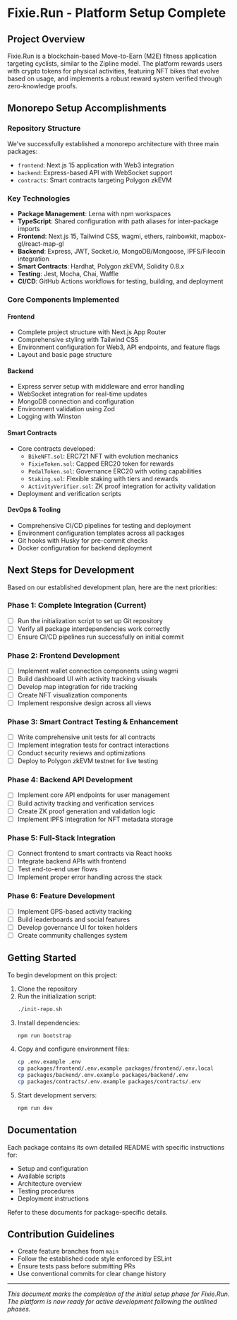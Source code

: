 # Fixie.Run - Platform Setup Complete

## Project Overview

Fixie.Run is a blockchain-based Move-to-Earn (M2E) fitness application targeting cyclists, similar to the Zipline model. The platform rewards users with crypto tokens for physical activities, featuring NFT bikes that evolve based on usage, and implements a robust reward system verified through zero-knowledge proofs.

## Monorepo Setup Accomplishments

### Repository Structure
We've successfully established a monorepo architecture with three main packages:
- `frontend`: Next.js 15 application with Web3 integration
- `backend`: Express-based API with WebSocket support
- `contracts`: Smart contracts targeting Polygon zkEVM

### Key Technologies
- **Package Management**: Lerna with npm workspaces
- **TypeScript**: Shared configuration with path aliases for inter-package imports
- **Frontend**: Next.js 15, Tailwind CSS, wagmi, ethers, rainbowkit, mapbox-gl/react-map-gl
- **Backend**: Express, JWT, Socket.io, MongoDB/Mongoose, IPFS/Filecoin integration
- **Smart Contracts**: Hardhat, Polygon zkEVM, Solidity 0.8.x
- **Testing**: Jest, Mocha, Chai, Waffle
- **CI/CD**: GitHub Actions workflows for testing, building, and deployment

### Core Components Implemented

#### Frontend
- Complete project structure with Next.js App Router
- Comprehensive styling with Tailwind CSS
- Environment configuration for Web3, API endpoints, and feature flags
- Layout and basic page structure

#### Backend
- Express server setup with middleware and error handling
- WebSocket integration for real-time updates
- MongoDB connection and configuration
- Environment validation using Zod
- Logging with Winston

#### Smart Contracts
- Core contracts developed:
  - `BikeNFT.sol`: ERC721 NFT with evolution mechanics
  - `FixieToken.sol`: Capped ERC20 token for rewards
  - `PedalToken.sol`: Governance ERC20 with voting capabilities
  - `Staking.sol`: Flexible staking with tiers and rewards
  - `ActivityVerifier.sol`: ZK proof integration for activity validation
- Deployment and verification scripts

#### DevOps & Tooling
- Comprehensive CI/CD pipelines for testing and deployment
- Environment configuration templates across all packages
- Git hooks with Husky for pre-commit checks
- Docker configuration for backend deployment

## Next Steps for Development

Based on our established development plan, here are the next priorities:

### Phase 1: Complete Integration (Current)
- [ ] Run the initialization script to set up Git repository
- [ ] Verify all package interdependencies work correctly
- [ ] Ensure CI/CD pipelines run successfully on initial commit

### Phase 2: Frontend Development
- [ ] Implement wallet connection components using wagmi
- [ ] Build dashboard UI with activity tracking visuals
- [ ] Develop map integration for ride tracking
- [ ] Create NFT visualization components
- [ ] Implement responsive design across all views

### Phase 3: Smart Contract Testing & Enhancement
- [ ] Write comprehensive unit tests for all contracts
- [ ] Implement integration tests for contract interactions
- [ ] Conduct security reviews and optimizations
- [ ] Deploy to Polygon zkEVM testnet for live testing

### Phase 4: Backend API Development
- [ ] Implement core API endpoints for user management
- [ ] Build activity tracking and verification services
- [ ] Create ZK proof generation and validation logic
- [ ] Implement IPFS integration for NFT metadata storage

### Phase 5: Full-Stack Integration
- [ ] Connect frontend to smart contracts via React hooks
- [ ] Integrate backend APIs with frontend
- [ ] Test end-to-end user flows
- [ ] Implement proper error handling across the stack

### Phase 6: Feature Development
- [ ] Implement GPS-based activity tracking
- [ ] Build leaderboards and social features
- [ ] Develop governance UI for token holders
- [ ] Create community challenges system

## Getting Started

To begin development on this project:

1. Clone the repository
2. Run the initialization script:
   ```bash
   ./init-repo.sh
   ```
3. Install dependencies:
   ```bash
   npm run bootstrap
   ```
4. Copy and configure environment files:
   ```bash
   cp .env.example .env
   cp packages/frontend/.env.example packages/frontend/.env.local
   cp packages/backend/.env.example packages/backend/.env
   cp packages/contracts/.env.example packages/contracts/.env
   ```
5. Start development servers:
   ```bash
   npm run dev
   ```

## Documentation

Each package contains its own detailed README with specific instructions for:
- Setup and configuration
- Available scripts
- Architecture overview
- Testing procedures
- Deployment instructions

Refer to these documents for package-specific details.

## Contribution Guidelines

- Create feature branches from `main`
- Follow the established code style enforced by ESLint
- Ensure tests pass before submitting PRs
- Use conventional commits for clear change history

---

*This document marks the completion of the initial setup phase for Fixie.Run. The platform is now ready for active development following the outlined phases.*

